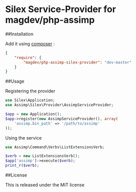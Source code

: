 # Silex Service-Provider for magdev/php-assimp

##Installation

Add it using [composer](http://getcomposer.org/) :

```json
{
    "require": {
        "magdev/php-assimp-silex-provider": "dev-master"
    }
}
```

##Usage

Registering the provider

```php
use Silex\Application;
use Assimp\Silex\Provider\AssimpServiceProvider;

$app = new Application();
$app->register(new AssimpServiceProvider(), array(
    'assimp.bin_path' => '/path/to/assimp'
));
```

Using the service

```php
use Assimp\Command\Verbs\ListExtensionsVerb;

$verb = new ListExtensionsVerb();
$app['assimp']->execute($verb);
print_r($verb);
```

##License

This is released under the MIT license